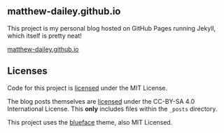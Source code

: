 ## matthew-dailey.github.io

This project is my personal blog hosted on GitHub Pages running Jekyll, which itself is pretty neat!

[matthew-dailey.github.io](https://matthew-dailey.github.io/)

## Licenses

Code for this project is [licensed](LICENSE) under the MIT License.

The blog posts themselves are [licensed](_posts/LICENSE) under the CC-BY-SA 4.0 International License.
This **only** includes files within the `_posts` directory.

This project uses the [blueface](https://github.com/tnguyen/blueface) theme, also MIT Licensed.
